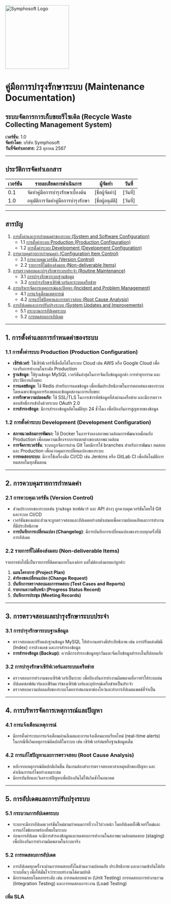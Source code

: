 <img src="https://www.symphosoft.com/logo/symphosoftLogo.png" alt="Symphosoft Logo" width="200"/>

# คู่มือการบำรุงรักษาระบบ (Maintenance Documentation)
## ระบบจัดการการเก็บขยะรีไซเคิล (Recycle Waste Collecting Management System)
**เวอร์ชัน:** 1.0  
**จัดทำโดย:** บริษัท Symphosoft  
**วันที่จัดทำเอกสาร:** 23 ตุลาคม 2567

---

## ประวัติการจัดทำเอกสาร

| เวอร์ชัน | รายละเอียดการดำเนินการ         | ผู้จัดทำ    | วันที่       |
|----------|--------------------------------|-------------|------------|
| 0.1      | จัดทำคู่มือการบำรุงรักษาเบื้องต้น | [ชื่อผู้จัดทำ] | [วันที่]     |
| 1.0      | อนุมัติการจัดทำคู่มือการบำรุงรักษา | [ชื่อผู้อนุมัติ] | [วันที่]     |

---

## สารบัญ

1. [การตั้งค่าและการกำหนดค่าของระบบ (System and Software Configuration)](#1-การตั้งค่าและการกำหนดค่าของระบบ)
    - 1.1 [การตั้งค่าระบบ Production (Production Configuration)](#11-การตั้งค่าระบบ-production)
    - 1.2 [การตั้งค่าระบบ Development (Development Configuration)](#12-การตั้งค่าระบบ-development)
2. [การควบคุมรายการกำหนดค่า (Configuration Item Control)](#2-การควบคุมรายการกำหนดค่า)
    - 2.1 [การควบคุมเวอร์ชัน (Version Control)](#21-การควบคุมเวอร์ชัน)
    - 2.2 [รายการที่ไม่ต้องส่งมอบ (Non-deliverable Items)](#22-รายการที่ไม่ต้องส่งมอบ)
3. [การตรวจสอบและบำรุงรักษาระบบประจำ (Routine Maintenance)](#3-การตรวจสอบและบำรุงรักษาระบบประจำ)
    - 3.1 [การบำรุงรักษาระบบฐานข้อมูล](#31-การบำรุงรักษาระบบฐานข้อมูล)
    - 3.2 [การบำรุงรักษาเซิร์ฟเวอร์และระบบเครือข่าย](#32-การบำรุงรักษาเซิร์ฟเวอร์และระบบเครือข่าย)
4. [การบริหารจัดการเหตุการณ์และปัญหา (Incident and Problem Management)](#4-การบริหารจัดการเหตุการณ์และปัญหา)
    - 4.1 [การแจ้งเตือนเหตุการณ์](#41-การแจ้งเตือนเหตุการณ์)
    - 4.2 [การแก้ไขปัญหาและการตรวจสอบ (Root Cause Analysis)](#42-การแก้ไขปัญหาและการตรวจสอบ)
5. [การอัปเดตและการปรับปรุงระบบ (System Updates and Improvements)](#5-การอัปเดตและการปรับปรุงระบบ)
    - 5.1 [กระบวนการอัปเดตระบบ](#51-กระบวนการอัปเดตระบบ)
    - 5.2 [การทดสอบการอัปเดต](#52-การทดสอบการอัปเดต)

---

## 1. การตั้งค่าและการกำหนดค่าของระบบ

### 1.1 การตั้งค่าระบบ Production (Production Configuration)
- **เซิร์ฟเวอร์**: ใช้เซิร์ฟเวอร์ที่เชื่อถือได้ในระบบ Cloud เช่น AWS หรือ Google Cloud เพื่อรองรับการทำงานในระดับ Production
- **ฐานข้อมูล**: ใช้ฐานข้อมูล MySQL เวอร์ชันล่าสุดในการจัดเก็บข้อมูลลูกค้า การทำธุรกรรม และประวัติการเก็บขยะ
- **การแคชข้อมูล**: ใช้ Redis สำหรับการแคชข้อมูล เพื่อเพิ่มประสิทธิภาพในการตอบสนองของระบบ โดยเฉพาะข้อมูลการร้องขอและข้อมูลสถานะการเก็บขยะ
- **การรักษาความปลอดภัย**: ใช้ SSL/TLS ในการเข้ารหัสข้อมูลที่ส่งผ่านเครือข่าย และมีการตรวจสอบสิทธิ์การเข้าถึงด้วยระบบ OAuth 2.0
- **การสำรองข้อมูล**: มีการสำรองข้อมูลอัตโนมัติทุก 24 ชั่วโมง เพื่อป้องกันการสูญหายของข้อมูล

### 1.2 การตั้งค่าระบบ Development (Development Configuration)
- **สภาพแวดล้อมการพัฒนา**: ใช้ Docker ในการจำลองสภาพแวดล้อมการพัฒนาเหมือนกับ Production เพื่อลดความเสี่ยงจากการแตกต่างของสภาพแวดล้อม
- **การจัดการเวอร์ชัน**: ระบบถูกจัดการผ่าน Git โดยมีการใช้ branches สำหรับการพัฒนา ทดสอบ และ Production เพื่อควบคุมการเปลี่ยนแปลงของระบบ
- **การทดสอบระบบ**: มีการใช้เครื่องมือ CI/CD เช่น Jenkins หรือ GitLab CI เพื่ออัตโนมัติการทดสอบในทุกขั้นตอน

---

## 2. การควบคุมรายการกำหนดค่า

### 2.1 การควบคุมเวอร์ชัน (Version Control)
- ส่วนประกอบของระบบเช่น ฐานข้อมูล ซอฟต์แวร์ และ API ต่างๆ ถูกควบคุมเวอร์ชันโดยใช้ Git และระบบ CI/CD
- เวอร์ชันของแต่ละส่วนจะถูกตรวจสอบและอัปเดตอย่างสม่ำเสมอเพื่อความปลอดภัยและการทำงานที่มีประสิทธิภาพ
- **การบันทึกการเปลี่ยนแปลง (Changelog)**: มีการบันทึกการเปลี่ยนแปลงของระบบทุกครั้งที่มีการอัปเดต

### 2.2 รายการที่ไม่ต้องส่งมอบ (Non-deliverable Items)
รายการต่อไปนี้เป็นรายการที่ติดตามภายในองค์กร แต่ไม่ต้องส่งมอบแก่ลูกค้า:
1. **แผนโครงการ (Project Plan)**
2. **คำร้องขอเปลี่ยนแปลง (Change Request)**
3. **บันทึกการตรวจสอบและการทดสอบ (Test Cases and Reports)**
4. **รายงานความคืบหน้า (Progress Status Record)**
5. **บันทึกการประชุม (Meeting Records)**

---

## 3. การตรวจสอบและบำรุงรักษาระบบประจำ

### 3.1 การบำรุงรักษาระบบฐานข้อมูล
- ตรวจสอบและปรับแต่งฐานข้อมูล MySQL ให้ทำงานอย่างมีประสิทธิภาพ เช่น การปรับแต่งดัชนี (Index) การล้างแคช และการสำรองข้อมูล
- **การสำรองข้อมูล (Backup)**: ควรมีการสำรองข้อมูลทุกวันและจัดเก็บข้อมูลสำรองในที่ปลอดภัย

### 3.2 การบำรุงรักษาเซิร์ฟเวอร์และระบบเครือข่าย
- ตรวจสอบการทำงานของเซิร์ฟเวอร์เป็นระยะ เพื่อป้องกันการทำงานผิดพลาดที่อาจทำให้ระบบล่ม
- อัปเดตซอฟต์แวร์และเฟิร์มแวร์ของเซิร์ฟเวอร์และอุปกรณ์เครือข่ายเป็นประจำ
- ตรวจสอบความปลอดภัยของระบบโดยการสแกนหาช่องโหว่และทำการอัปเดตแพตช์ที่จำเป็น

---

## 4. การบริหารจัดการเหตุการณ์และปัญหา

### 4.1 การแจ้งเตือนเหตุการณ์
- มีการตั้งค่าระบบการแจ้งเตือนผ่านอีเมลและการแจ้งเตือนแบบเรียลไทม์ (real-time alerts) ในกรณีที่เกิดเหตุการณ์ผิดปกติในระบบ เช่น เซิร์ฟเวอร์ล่มหรือฐานข้อมูลเต็ม

### 4.2 การแก้ไขปัญหาและการตรวจสอบ (Root Cause Analysis)
- หลังจากเหตุการณ์ผิดปกติเกิดขึ้น ทีมงานต้องทำการตรวจสอบหาสาเหตุหลักของปัญหา และดำเนินการแก้ไขอย่างเหมาะสม
- มีการบันทึกและวิเคราะห์ปัญหาเพื่อป้องกันไม่ให้เกิดซ้ำในอนาคต

---

## 5. การอัปเดตและการปรับปรุงระบบ

### 5.1 กระบวนการอัปเดตระบบ
- ระบบจะมีการอัปเดตเวอร์ชันใหม่ตามกำหนดการที่วางไว้ล่วงหน้า โดยอัปเดตทั้งฟีเจอร์ใหม่และการแก้ไขข้อบกพร่องที่พบในระบบ
- ก่อนการอัปเดต จะมีการสำรองข้อมูลและทดสอบการทำงานในสภาพแวดล้อมทดสอบ (staging) เพื่อป้องกันการทำงานผิดพลาดในระบบจริง

### 5.2 การทดสอบการอัปเดต
- การอัปเดตทุกครั้งจะผ่านการทดสอบทั้งในด้านความปลอดภัย ประสิทธิภาพ และความเข้ากันได้กับระบบอื่นๆ เพื่อให้มั่นใจว่าระบบทำงานได้ตามปกติ
- มีการทดสอบในหลายระดับ เช่น การทดสอบหน่วย (Unit Testing) การทดสอบการทำงานรวม (Integration Testing) และการทดสอบภาระงาน (Load Testing)

### เพิ่ม SLA 

